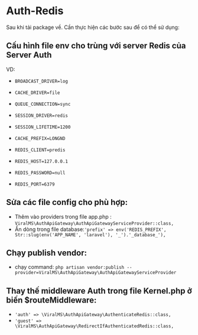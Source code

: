 # Auth-Redis

Sau khi tải package về. Cần thực hiện các bước sau để có thể sử dụng:
## Cấu hình file env cho trùng với server Redis của Server Auth
VD:
+ `BROADCAST_DRIVER=log`
+ `CACHE_DRIVER=file`
+ `QUEUE_CONNECTION=sync`
+ `SESSION_DRIVER=redis`
+ `SESSION_LIFETIME=1200`
+ `CACHE_PREFIX=LONGND`


+ `REDIS_CLIENT=predis`
+ `REDIS_HOST=127.0.0.1`
+ `REDIS_PASSWORD=null`
+ `REDIS_PORT=6379`
## Sửa các file config cho phù hợp:
+ Thêm vào providers trong file app.php : `ViralMS\AuthApiGateway\AuthApiGatewayServiceProvider::class,`
+ Ẩn dòng trong file database:`'prefix' => env('REDIS_PREFIX', Str::slug(env('APP_NAME', 'laravel'), '_').'_database_'),`


## Chạy publish vendor:
+ chạy command: `php artisan vendor:publish --provider=ViralMS\AuthApiGateway\AuthApiGatewayServiceProvider`


## Thay thế middleware Auth trong file Kernel.php ở biến $routeMiddleware:
+ `'auth' => \ViralMS\AuthApiGateway\AuthenticateRedis::class,`
+ `'guest' => \ViralMS\AuthApiGateway\RedirectIfAuthenticatedRedis::class,`
